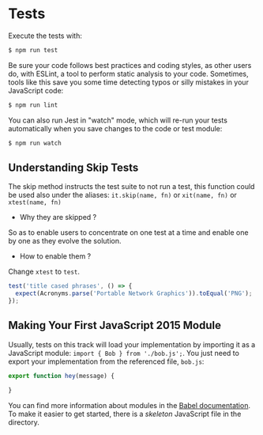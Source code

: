 # Tests

Execute the tests with:

```bash
$ npm run test
```

Be sure your code follows best practices and coding styles, as other users do, with ESLint, a tool to perform static analysis to your code.
Sometimes, tools like this save you some time detecting typos or silly mistakes in your JavaScript code:

```bash
$ npm run lint
```

You can also run Jest in "watch" mode, which will re-run your tests automatically when you save changes to the code or test module:

```bash
$ npm run watch
```

## Understanding Skip Tests

The skip method instructs the test suite to not run a test, this function could be used also under the aliases: `it.skip(name, fn)` or `xit(name, fn)` or `xtest(name, fn)`

- Why they are skipped ?

So as to enable users to concentrate on one test at a time and enable one by one as they evolve the solution.

- How to enable them ?

Change `xtest` to `test`.

```javascript
test('title cased phrases', () => {
  expect(Acronyms.parse('Portable Network Graphics')).toEqual('PNG');
});
```

## Making Your First JavaScript 2015 Module

Usually, tests on this track will load your implementation by importing it as a JavaScript module: `import { Bob } from './bob.js';`.
You just need to export your implementation from the referenced file, `bob.js`:

```javascript
export function hey(message) {

}
```

You can find more information about modules in the [Babel documentation](https://babeljs.io/docs/learn-es2015/#modules).
To make it easier to get started, there is a _skeleton_ JavaScript file in the directory.
